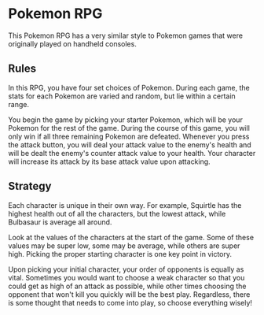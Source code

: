 # Pokemon RPG

This Pokemon RPG has a very similar style to Pokemon games that were originally played on handheld consoles.

## Rules

In this RPG, you have four set choices of Pokemon.
During each game, the stats for each Pokemon are varied and random, but lie within a certain range.

You begin the game by picking your starter Pokemon, which will be your Pokemon for the rest of the game.
During the course of this game, you will only win if all three remaining Pokemon are defeated.
Whenever you press the attack button, you will deal your attack value to the enemy's health and will be dealt the enemy's counter attack value to your health.
Your character will increase its attack by its base attack value upon attacking.

## Strategy

Each character is unique in their own way.
For example, Squirtle has the highest health out of all the characters, but the lowest attack, while Bulbasaur is average all around.

Look at the values of the characters at the start of the game.
Some of these values may be super low, some may be average, while others are super high.
Picking the proper starting character is one key point in victory.

Upon picking your initial character, your order of opponents is equally as vital.
Sometimes you would want to choose a weak character so that you could get as high of an attack as possible, while other times choosing the opponent that won't kill you quickly will be the best play.
Regardless, there is some thought that needs to come into play, so choose everything wisely!